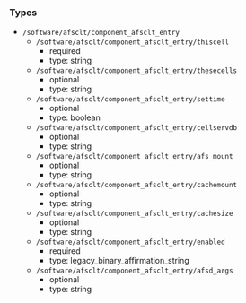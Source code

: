 ### Types

- `/software/afsclt/component_afsclt_entry`
    - `/software/afsclt/component_afsclt_entry/thiscell`
        - required
        - type: string
    - `/software/afsclt/component_afsclt_entry/thesecells`
        - optional
        - type: string
    - `/software/afsclt/component_afsclt_entry/settime`
        - optional
        - type: boolean
    - `/software/afsclt/component_afsclt_entry/cellservdb`
        - optional
        - type: string
    - `/software/afsclt/component_afsclt_entry/afs_mount`
        - optional
        - type: string
    - `/software/afsclt/component_afsclt_entry/cachemount`
        - optional
        - type: string
    - `/software/afsclt/component_afsclt_entry/cachesize`
        - optional
        - type: string
    - `/software/afsclt/component_afsclt_entry/enabled`
        - required
        - type: legacy_binary_affirmation_string
    - `/software/afsclt/component_afsclt_entry/afsd_args`
        - optional
        - type: string

